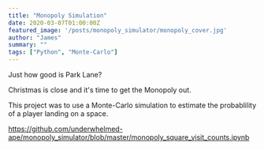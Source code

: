 ```yaml
---
title: "Monopoly Simulation"
date: 2020-03-07T01:00:00Z
featured_image: '/posts/monopoly_simulator/monopoly_cover.jpg'
author: "James"
summary: ""
tags: ["Python", "Monte-Carlo"]
---
```


Just how good is Park Lane?
<!--more-->

Christmas is close and it's time to get the Monopoly out.

This project was to use a Monte-Carlo simulation to estimate the probablility of a player landing on a space. 

https://github.com/underwhelmed-ape/monopoly_simulator/blob/master/monopoly_square_visit_counts.ipynb